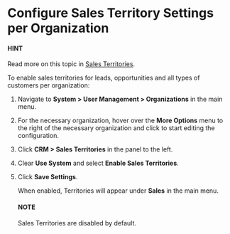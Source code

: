 <a id="sys-configuration-crm-sales-pipeline-sales-territories-organization"></a>

# Configure Sales Territory Settings per Organization

#### HINT
Read more on this topic in [Sales Territories](../../../../../sales/sales-territories.md#user-guide-territories).

To enable sales territories for leads, opportunities and all types of customers per organization:

1. Navigate to **System > User Management > Organizations** in the main menu.
2. For the necessary organization, hover over the <i class="fa fa-ellipsis-h fa-lg" aria-hidden="true"></i> **More Options** menu to the right of the necessary organization and click <i class="fas fa-cog" aria-hidden="true"></i> to start editing the configuration.
3. Click **CRM > Sales Territories** in the panel to the left.
4. Clear **Use System** and select **Enable Sales Territories**.
5. Click **Save Settings**.

   When enabled, Territories will appear under **Sales** in the main menu.

   #### NOTE
   Sales Territories are disabled by default.

<!-- fa-bars = fa-navicon -->
<!-- Ic Tiles is used as Set As Default in saved views, and as tiles in display layout options -->
<!-- IcPencil refers to Rename in Commerce and Inline Editing in CRM -->
<!-- Check mark in the square. -->
<!-- SortDesc is also used as drop-down arrow -->
<!-- A -->
<!-- B -->
<!-- C -->
<!-- D -->
<!-- E -->
<!-- F -->
<!-- G -->
<!-- H -->
<!-- I -->
<!-- L -->
<!-- M -->
<!-- P -->
<!-- R -->
<!-- S -->
<!-- T -->
<!-- U -->
<!-- Z -->

